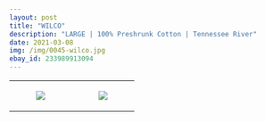 ```yaml
---
layout: post
title: "WILCO"
description: "LARGE | 100% Preshrunk Cotton | Tennessee River"
date: 2021-03-08
img: /img/0045-wilco.jpg
ebay_id: 233989913094
---
```




<table style="width:100%;"><tr><td style="vertical-align:top;">
      <figure class="tmblr-full" data-orig-height="2048" data-orig-width="1365" data-orig-src="https://concertshirts.netlify.app/shirts/0045/0045-01.jpg"><img src="https://64.media.tumblr.com/7e36acb68f01b11d7fb0835f4a425deb/9e94d08a420b605c-3c/s540x810/d130b147e35078ad59f95f75e263eae3b7245895.jpg" data-orig-height="2048" data-orig-width="1365" data-orig-src="https://concertshirts.netlify.app/shirts/0045/0045-01.jpg"/></figure></td>
    <td style="vertical-align:top;">
      <figure class="tmblr-full" data-orig-height="2048" data-orig-width="1365" data-orig-src="https://concertshirts.netlify.app/shirts/0045/0045-02.jpg"><img src="https://64.media.tumblr.com/d52833c5e1b420ea9bde9f8927ab1129/9e94d08a420b605c-89/s540x810/cade5623d9949095c6766261847549062108eade.jpg" data-orig-height="2048" data-orig-width="1365" data-orig-src="https://concertshirts.netlify.app/shirts/0045/0045-02.jpg"/></figure></td>
  </tr></table>
